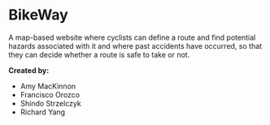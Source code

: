 BikeWay
===========

A map-based website where cyclists can define a route and find potential hazards associated with it and where past accidents have occurred, so that they can decide whether a route is safe to take or not.

**Created by:**
* Amy MacKinnon
* Francisco Orozco
* Shindo Strzelczyk
* Richard Yang